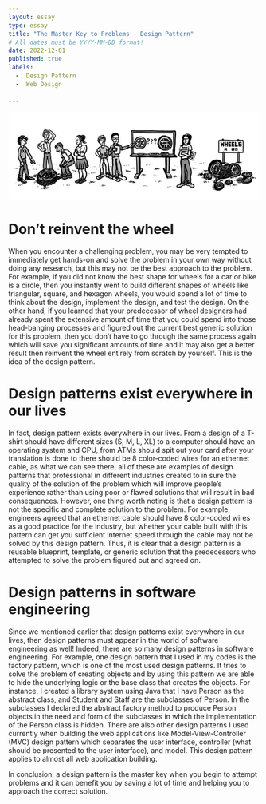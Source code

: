 ```yaml
---
layout: essay
type: essay
title: "The Master Key to Problems - Design Pattern"
# All dates must be YYYY-MM-DD format!
date: 2022-12-01
published: true
labels:
  -  Design Pattern
  -  Web Design

---
```


<img width="800px" class="rounded center pe-4" src="../img/essays/wheels.jpg">

# Don’t reinvent the wheel

When you encounter a challenging problem, you may be very tempted to immediately get hands-on and solve the problem in your own way without doing any research, but this may not be the best approach to the problem. For example, if you did not know the best shape for wheels for a car or bike is a circle, then you instantly went to build different shapes of wheels like triangular, square, and hexagon wheels, you would spend a lot of time to think about the design, implement the design, and test the design. On the other hand, if you learned that your predecessor of wheel designers had already spent the extensive amount of time that you could spend into those head-banging processes and figured out the current best generic solution for this problem, then you don’t have to go through the same process again which will save you significant amounts of time and it may also get a better result then reinvent the wheel entirely from scratch by yourself. This is the idea of the design pattern.

# Design patterns exist everywhere in our lives

In fact, design pattern exists everywhere in our lives. From a design of a T-shirt should have different sizes (S, M, L, XL)  to a computer should have an operating system and CPU, from ATMs should spit out your card after your translation is done to there should be 8 color-coded wires for an ethernet cable, as what we can see there, all of these are examples of design patterns that professional in different industries created to in sure the quality of the solution of the problem which will improve people’s experience rather than using poor or flawed solutions that will result in bad consequences. However, one thing worth noting is that a design pattern is not the specific and complete solution to the problem. For example, engineers agreed that an ethernet cable should have 8 color-coded wires as a good practice for the industry, but whether your cable built with this pattern can get you sufficient internet speed through the cable may not be solved by this design pattern. Thus, it is clear that a design pattern is a reusable blueprint, template, or generic solution that the predecessors who attempted to solve the problem figured out and agreed on.


# Design patterns in software engineering 

Since we mentioned earlier that design patterns exist everywhere in our lives, then design patterns must appear in the world of software engineering as well! Indeed, there are so many design patterns in software engineering. For example, one design pattern that I used in my codes is the factory pattern, which is one of the most used design patterns. It tries to solve the problem of creating objects and by using this pattern we are able to hide the underlying logic or the base class that creates the objects. For instance, I created a library system using Java that I have Person as the abstract class, and Student and Staff are the subclasses of Person. In the subclasses I declared the abstract factory method to produce Person objects in the need and form of the subclasses in which the implementation of the Person class is hidden. There are also other design patterns I used currently when building the web applications like Model-View-Controller (MVC) design pattern which separates the user interface, controller (what should be presented to the user interface), and model. This design pattern applies to almost all web application building.

In conclusion, a design pattern is the master key when you begin to attempt problems and it can benefit you by saving a lot of time and helping you to approach the correct solution.

